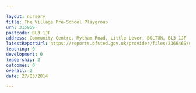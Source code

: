 ```yaml
---

layout: nursery
title: The Village Pre-School Playgroup
urn: 315959
postcode: BL3 1JF
address: Community Centre, Mytham Road, Little Lever, BOLTON, BL3 1JF
latestReportUrl: https://reports.ofsted.gov.uk/provider/files/2366469/urn/315959.pdf
teaching: 0
development: 0
leadership: 2
outcomes: 0
overall: 2
date: 27/03/2014

---
```

